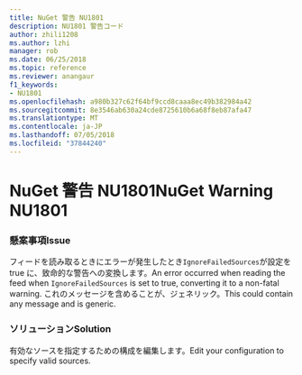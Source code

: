 ```yaml
---
title: NuGet 警告 NU1801
description: NU1801 警告コード
author: zhili1208
ms.author: lzhi
manager: rob
ms.date: 06/25/2018
ms.topic: reference
ms.reviewer: anangaur
f1_keywords:
- NU1801
ms.openlocfilehash: a980b327c62f64bf9ccd8caaa8ec49b382984a42
ms.sourcegitcommit: 8e3546ab630a24cde8725610b6a68f8eb87afa47
ms.translationtype: MT
ms.contentlocale: ja-JP
ms.lasthandoff: 07/05/2018
ms.locfileid: "37844240"
---
```

# <a name="nuget-warning-nu1801"></a><span data-ttu-id="cb897-103">NuGet 警告 NU1801</span><span class="sxs-lookup"><span data-stu-id="cb897-103">NuGet Warning NU1801</span></span>

### <a name="issue"></a><span data-ttu-id="cb897-104">懸案事項</span><span class="sxs-lookup"><span data-stu-id="cb897-104">Issue</span></span>
<span data-ttu-id="cb897-105">フィードを読み取るときにエラーが発生したとき`IgnoreFailedSources`が設定を true に、致命的な警告への変換します。</span><span class="sxs-lookup"><span data-stu-id="cb897-105">An error occurred when reading the feed when `IgnoreFailedSources` is set to true, converting it to a non-fatal warning.</span></span> <span data-ttu-id="cb897-106">これのメッセージを含めることが、ジェネリック。</span><span class="sxs-lookup"><span data-stu-id="cb897-106">This could contain any message and is generic.</span></span>

### <a name="solution"></a><span data-ttu-id="cb897-107">ソリューション</span><span class="sxs-lookup"><span data-stu-id="cb897-107">Solution</span></span>
<span data-ttu-id="cb897-108">有効なソースを指定するための構成を編集します。</span><span class="sxs-lookup"><span data-stu-id="cb897-108">Edit your configuration to specify valid sources.</span></span>